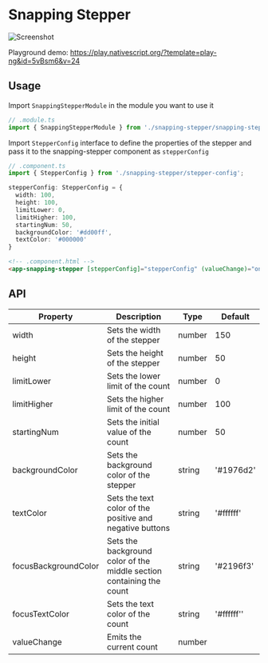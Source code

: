 # Snapping Stepper

![Screenshot](https://github.com/williamjuan027/nativescript-ui-components/blob/master/screenshots/snapping-stepper.gif)

Playground demo: https://play.nativescript.org/?template=play-ng&id=5vBsm6&v=24

## Usage
Import `SnappingStepperModule` in the module you want to use it  
```ts
// .module.ts
import { SnappingStepperModule } from './snapping-stepper/snapping-stepper.module';
```

Import `StepperConfig` interface to define the properties of the stepper and pass it to the snapping-stepper component as `stepperConfig`  
```ts
// .component.ts
import { StepperConfig } from './snapping-stepper/stepper-config';

stepperConfig: StepperConfig = {
  width: 100,
  height: 100,
  limitLower: 0,
  limitHigher: 100,
  startingNum: 50,
  backgroundColor: '#dd00ff',
  textColor: '#000000'
}
```  

```html
<!-- .component.html -->
<app-snapping-stepper [stepperConfig]="stepperConfig" (valueChange)="onStepperValueChange($event)"></app-snapping-stepper>
```

## API

| Property              | Description                                                                    | Type | Default                                                                                                 |
| --------------------- | ------------------------------------------------------------------------------ | ---------------------------------------------------------------------------------------------------- | --------- |
| width | Sets the width of the stepper | number | 150 |
| height | Sets the height of the stepper | number | 50 |
| limitLower | Sets the lower limit of the count | number | 0 |
| limitHigher | Sets the higher limit of the count | number | 100 |
| startingNum | Sets the initial value of the count | number | 50 |
| backgroundColor | Sets the background color of the stepper | string | '#1976d2' |
| textColor | Sets the text color of the positive and negative buttons | string | '#ffffff' |
| focusBackgroundColor | Sets the background color of the middle section containing the count | string | '#2196f3' |
| focusTextColor | Sets the text color of the count | string | '#ffffff'' |
| valueChange | Emits the current count | number | |
